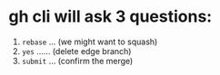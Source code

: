 # gh cli will ask 3 questions:

1. `rebase` ... (we might want to squash)
1. `yes` ...... (delete edge branch)
1. `submit` ... (confirm the merge)
